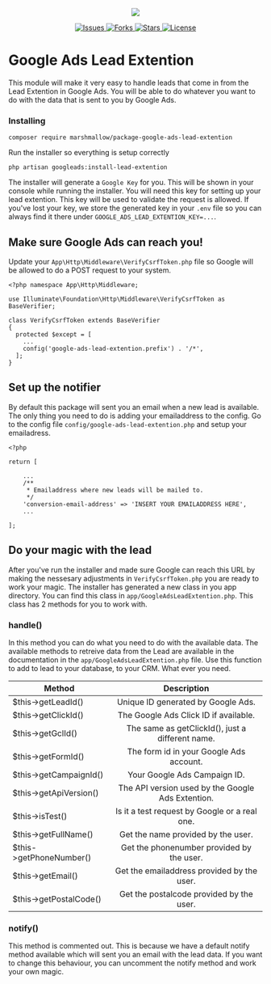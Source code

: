 <p align="center">
    <img src="https://cdn.marshmallow-office.com/media/images/logo/marshmallow.transparent.red.png">
</p>
<p align="center">
    <a href="https://github.com/Marshmallow-Development">
        <img src="https://img.shields.io/github/issues/Marshmallow-Development/package-googleadsleadextention.svg" alt="Issues">
    </a>
    <a href="https://github.com/Marshmallow-Development">
        <img src="https://img.shields.io/github/forks/Marshmallow-Development/package-googleadsleadextention.svg" alt="Forks">
    </a>
    <a href="https://github.com/Marshmallow-Development">
        <img src="https://img.shields.io/github/stars/Marshmallow-Development/package-googleadsleadextention.svg" alt="Stars">
    </a>
    <a href="https://github.com/Marshmallow-Development">
        <img src="https://img.shields.io/github/license/Marshmallow-Development/package-googleadsleadextention.svg" alt="License">
    </a>
</p>

# Google Ads Lead Extention
This module will make it very easy to handle leads that come in from the Lead Extention in Google Ads. You will be able to do whatever you want to do with the data that is sent to you by Google Ads.

### Installing
```
composer require marshmallow/package-google-ads-lead-extention
```

Run the installer so everything is setup correctly
```
php artisan googleads:install-lead-extention
```

The installer will generate a `Google Key` for you. This will be shown in your console while running the installer. You will need this key for setting up your lead extention. This key will be used to validate the request is allowed. If you've lost your key, we store the generated key in your `.env` file so you can always find it there under `GOOGLE_ADS_LEAD_EXTENTION_KEY=...`.

## Make sure Google Ads can reach you!
Update your `App\Http\Middleware\VerifyCsrfToken.php` file so Google will be allowed to do a POST request to your system.
```
<?php namespace App\Http\Middleware;

use Illuminate\Foundation\Http\Middleware\VerifyCsrfToken as BaseVerifier;

class VerifyCsrfToken extends BaseVerifier
{
  protected $except = [
    ...
    config('google-ads-lead-extention.prefix') . '/*',
  ];
}
```

## Set up the notifier
By default this package will sent you an email when a new lead is available. The only thing you need to do is adding your emailaddress to the config. Go to the config file `config/google-ads-lead-extention.php` and setup your emailadress.
```
<?php

return [

    ...
    /**
     * Emailaddress where new leads will be mailed to.
     */
    'conversion-email-address' => 'INSERT YOUR EMAILADDRESS HERE',
    ...
    
];
```

## Do your magic with the lead
After you've run the installer and made sure Google can reach this URL by making the nessesary adjustments in `VerifyCsrfToken.php` you are ready to work your magic. The installer has generated a new class in you app directory. You can find this class in `app/GoogleAdsLeadExtention.php`. This class has 2 methods for you to work with.

### handle()
In this method you can do what you need to do with the available data. The available methods to retreive data from the Lead are available in the documentation in the `app/GoogleAdsLeadExtention.php` file. Use this function to add to lead to your database, to your CRM. What ever you need.

| Method                  | Description                                       |
| ----------------------- |:-------------------------------------------------:|
| $this->getLeadId()      | Unique ID generated by Google Ads.                |
| $this->getClickId()     | The Google Ads Click ID if available.             |
| $this->getGclId()       | The same as getClickId(), just a different name.  |
| $this->getFormId()      | The form id in your Google Ads account.           |
| $this->getCampaignId()  | Your Google Ads Campaign ID.                      |
| $this->getApiVersion()  | The API version used by the Google Ads Extention. |
| $this->isTest()         | Is it a test request by Google or a real one.     |
| $this->getFullName()    | Get the name provided by the user.                |
| $this->getPhoneNumber() | Get the phonenumber provided by the user.         |
| $this->getEmail()       | Get the emailaddress provided by the user.        |
| $this->getPostalCode()  | Get the postalcode provided by the user.          |

### notify()
This method is commented out. This is because we have a default notify method available which will sent you an email with the lead data. If you want to change this behaviour, you can uncomment the notify method and work your own magic.

